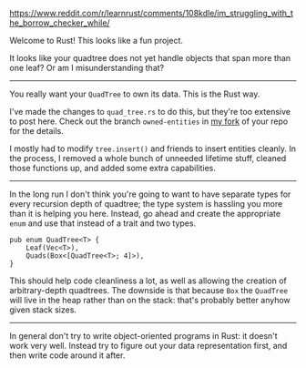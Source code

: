 <https://www.reddit.com/r/learnrust/comments/108kdle/im_struggling_with_the_borrow_checker_while/>

Welcome to Rust! This looks like a fun project.

It looks like your quadtree does not yet handle objects that
span more than one leaf? Or am I misunderstanding that?

-----

You really want your `QuadTree` to own its data. This is the Rust way.

I've made the changes to `quad_tree.rs` to do this, but they're too extensive to post here. Check out the branch `owned-entities` in [my fork](https://github.com/BartMassey-upstream/QuadTreeV2) of your repo for the details.

I mostly had to modify `tree.insert()` and friends to insert entities cleanly. In the process, I removed a whole bunch of unneeded lifetime stuff, cleaned those functions up, and added some extra capabilities.

-----

In the long run I don't think you're going to want to have separate types for every recursion depth of quadtree; the type system is hassling you more than it is helping you here. Instead, go ahead and create the appropriate `enum` and use that instead of a trait and two types.

    pub enum QuadTree<T> {
        Leaf(Vec<T>),
        Quads(Box<[QuadTree<T>; 4]>),
    }

This should help code cleanliness a lot, as well as allowing the creation of arbitrary-depth quadtrees. The downside is that because `Box` the `QuadTree` will live in the heap rather than on the stack: that's probably better anyhow given stack sizes.

-----

In general don't try to write object-oriented programs in Rust: it doesn't work very well. Instead try to figure out your data representation first, and then write code around it after.
